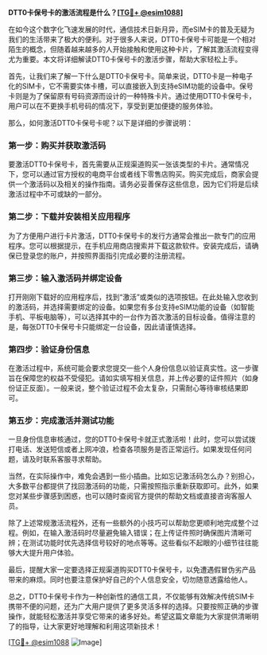 **DTT0卡保号卡的激活流程是什么？[[TG💪+ @esim1088](https://t.me/s/esim1088)]**

在如今这个数字化飞速发展的时代，通信技术日新月异，而eSIM卡的普及无疑为我们的生活带来了极大的便利。对于很多人来说，DTT0卡保号卡可能是一个相对陌生的概念，但随着越来越多的人开始接触和使用这种卡片，了解其激活流程变得尤为重要。本文将详细解读DTT0卡保号卡的激活步骤，帮助大家轻松上手。

首先，让我们来了解一下什么是DTT0卡保号卡。简单来说，DTT0卡是一种电子化的SIM卡，它不需要实体卡槽，可以直接嵌入到支持eSIM功能的设备中。保号卡则是为了保留原有号码资源而设计的一种特殊卡片。通过使用DTT0卡保号卡，用户可以在不更换手机号码的情况下，享受到更加便捷的服务体验。

那么，如何激活DTT0卡保号卡呢？以下是详细的步骤说明：

### **第一步：购买并获取激活码**
要激活DTT0卡保号卡，首先需要从正规渠道购买一张该类型的卡片。通常情况下，您可以通过官方授权的电商平台或者线下零售店购买。购买完成后，商家会提供一个激活码以及相关的操作指南。请务必妥善保存这些信息，因为它们将是后续激活过程中不可或缺的一部分。

### **第二步：下载并安装相关应用程序**
为了方便用户进行卡片激活，DTT0卡保号卡的发行方通常会推出一款专门的应用程序。您可以根据提示，在手机应用商店搜索并下载这款软件。安装完成后，请确保已登录您的账户，并按照界面指引完成必要的注册流程。

### **第三步：输入激活码并绑定设备**
打开刚刚下载好的应用程序后，找到“激活”或类似的选项按钮。在此处输入您收到的激活码，并选择需要绑定的设备。如果您有多台支持eSIM功能的设备（如智能手机、平板电脑等），可以选择其中的一台作为首次激活的目标设备。值得注意的是，每张DTT0卡保号卡只能绑定一台设备，因此请谨慎选择。

### **第四步：验证身份信息**
在激活过程中，系统可能会要求您提交一些个人身份信息以验证真实性。这一步骤旨在保障您的权益不受侵犯。请如实填写相关信息，并上传必要的证件照片（如身份证正反面）。一般来说，整个验证过程不会太复杂，只需耐心等待审核结果即可。

### **第五步：完成激活并测试功能**
一旦身份信息审核通过，您的DTT0卡保号卡就正式激活啦！此时，您可以尝试拨打电话、发送短信或者上网冲浪，检查各项服务是否正常运行。如果发现任何问题，请及时联系客服寻求帮助。

当然，在实际操作中，难免会遇到一些小插曲。比如忘记激活码怎么办？别担心，大多数平台都提供了找回激活码的功能，只需按照指示重新获取即可。此外，如果您对某些步骤感到困惑，也可以随时查阅官方提供的帮助文档或直接咨询客服人员。

除了上述常规激活流程外，还有一些额外的小技巧可以帮助您更顺利地完成整个过程。例如，在输入激活码时尽量避免输入错误；在上传证件照时确保图片清晰可辨；在测试功能时优先选择信号较好的地点等等。这些看似不起眼的小细节往往能够大大提升用户体验。

最后，提醒大家一定要选择正规渠道购买DTT0卡保号卡，以免遭遇假冒伪劣产品带来的麻烦。同时也要注意保护好自己的个人信息安全，切勿随意透露给他人。

总之，DTT0卡保号卡作为一种创新性的通信工具，不仅能够有效解决传统SIM卡携带不便的问题，还为广大用户提供了更多灵活多样的选择。只要按照正确的步骤操作，就能轻松激活并享受它带来的诸多好处。希望这篇文章能为大家提供清晰明了的指导，让大家更好地理解和利用这项新技术！

[[TG💪+ @esim1088](https://t.me/s/esim1088) ![Image](https://i.postimg.cc/4NQfJmqS/Snipaste-2025-05-13-00-14-12.png)]
